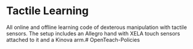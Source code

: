 # Tactile Learning
All online and offline learning code of dexterous manipulation with tactile sensors. 
The setup includes an Allegro hand with XELA touch sensors attached to it and a Kinova arm.# OpenTeach-Policies
